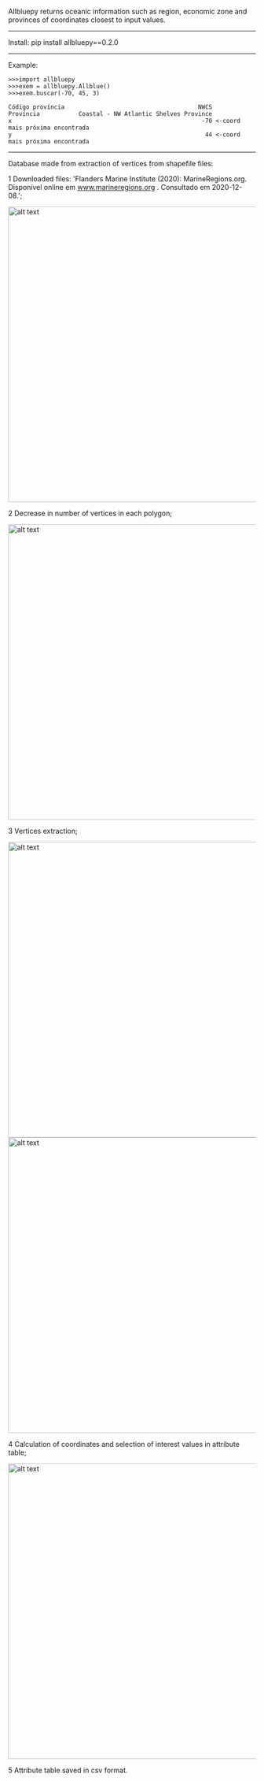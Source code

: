 Allbluepy returns oceanic information such as region, economic zone and provinces of coordinates closest to input values.

------

Install: pip install allbluepy==0.2.0

------

Example:

	>>>import allbluepy
	>>>exem = allbluepy.Allblue()
	>>>exem.buscar(-70, 45, 3)
  
	Código província                                      NWCS
	Província           Coastal - NW Atlantic Shelves Province
	x                                                      -70 <-coord mais próxima encontrada
	y                                                       44 <-coord mais próxima encontrada
  
------

Database made from extraction of vertices from shapefile files:

1 Downloaded files: 'Flanders Marine Institute (2020): MarineRegions.org. Disponível online em www.marineregions.org . Consultado em 2020-12-08.';

<img src="https://github.com/BSFernando/Allblue/blob/main/jpeg/0site.jpg" alt="alt text" width="600px">

2 Decrease in number of vertices in each polygon;

<img src="https://github.com/BSFernando/Allblue/blob/main/jpeg/1snap.jpg" alt="alt text" width="600px">

3 Vertices extraction;

<img src="https://github.com/BSFernando/Allblue/blob/main/jpeg/2vert.jpg" alt="alt text" width="600px">
<img src="https://github.com/BSFernando/Allblue/blob/main/jpeg/3pontos.jpg" alt="alt text" width="600px">

4 Calculation of coordinates and selection of interest values in attribute table;

<img src="https://github.com/BSFernando/Allblue/blob/main/jpeg/4coord.jpg" alt="alt text" width="600px">

5 Attribute table saved in csv format.
